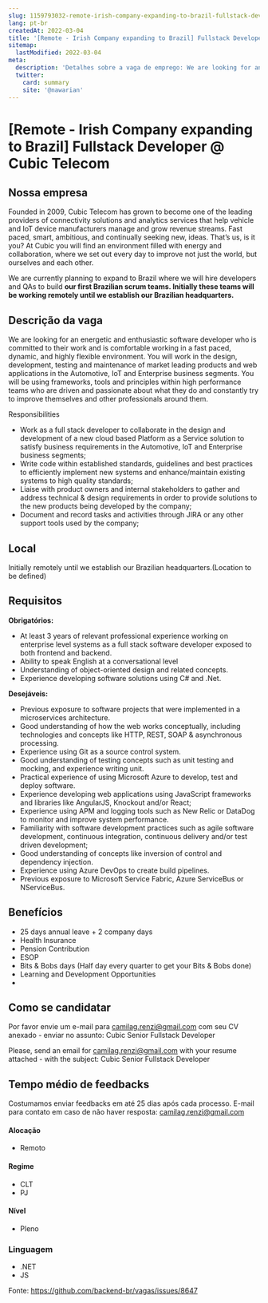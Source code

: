 ```yaml
---
slug: 1159793032-remote-irish-company-expanding-to-brazil-fullstack-developer-at-cubic-telecom
lang: pt-br
createdAt: 2022-03-04
title: '[Remote - Irish Company expanding to Brazil] Fullstack Developer @ Cubic Telecom  - Vaga de Emprego'
sitemap:
  lastModified: 2022-03-04
meta:
  description: 'Detalhes sobre a vaga de emprego: We are looking for an energetic and enthusiastic software developer who is committed to their work and is comfortable working in a fast paced, dynamic, and highly flexible environment. You will work in the design, development, testing and maintenance of market leading products and web applications in the Automotive, IoT and Enterprise business segments. You will be using frameworks, tools and principles within high performance teams who are driven and passionate about what they do and constantly try to improve themselves and other professionals around them. Responsibilities - Work as a full stack developer to collaborate in the design and development of a new cloud based Platform as a Service solution to satisfy business requirements in the Automotive, IoT and Enterprise business segments; - Write code within established standards, guidelines and best practices to efficiently implement new systems and enhance/maintain existing systems to high quality standards; - Liaise with product owners and internal stakeholders to gather and address technical & design requirements in order to provide solutions to the new products being developed by the company; - Document and record tasks and activities through JIRA or any other support tools used by the company;'
  twitter:
    card: summary
    site: '@nawarian'
---
```


# [Remote - Irish Company expanding to Brazil] Fullstack Developer @ Cubic Telecom 


## Nossa empresa
Founded in 2009, Cubic Telecom has grown to become one of the leading providers of connectivity solutions and analytics services that help vehicle and IoT device manufacturers manage and grow revenue streams. Fast paced, smart, ambitious, and continually seeking new, ideas. That’s us, is it you? At Cubic you will find an environment filled with energy and collaboration, where we set out every day to improve not just the world, but ourselves and each other.

We are currently planning to expand to Brazil where we will hire developers and QAs to build **our first Brazilian scrum teams. Initially these teams will be working remotely until we establish our Brazilian headquarters.**
## Descrição da vaga

We are looking for an energetic and enthusiastic software developer who is committed to their work and is comfortable working in a fast paced, dynamic, and highly flexible environment. You will work in the design, development, testing and maintenance of market leading products and web applications in the Automotive, IoT and Enterprise business segments. You will be using frameworks, tools and principles within high performance teams who are driven and passionate about what they do and constantly try to improve themselves and other professionals around them.

Responsibilities

- Work as a full stack developer to collaborate in the design and development of a new cloud based Platform as a Service solution to satisfy business requirements in the Automotive, IoT and Enterprise business segments;
- Write code within established standards, guidelines and best practices to efficiently implement new systems and enhance/maintain existing systems to high quality standards;
- Liaise with product owners and internal stakeholders to gather and address technical & design requirements in order to provide solutions to the new products being developed by the company;
- Document and record tasks and activities through JIRA or any other support tools used by the company;

## Local

Initially remotely until we establish our Brazilian headquarters.(Location to be defined)

## Requisitos

**Obrigatórios:**

- At least 3 years of relevant professional experience working on enterprise level systems as a full stack software developer exposed to both frontend and backend.
- Ability to speak English at a conversational level
- Understanding of object-oriented design and related concepts.
- Experience developing software solutions using C# and .Net.

**Desejáveis:**

- Previous exposure to software projects that were implemented in a microservices architecture.
- Good understanding of how the web works conceptually, including technologies and concepts like HTTP, REST, SOAP & asynchronous processing.
- Experience using Git as a source control system.
- Good understanding of testing concepts such as unit testing and mocking, and experience writing unit.
- Practical experience of using Microsoft Azure to develop, test and deploy software.
- Experience developing web applications using JavaScript frameworks and libraries like AngularJS, Knockout and/or React;
- Experience using APM and logging tools such as New Relic or DataDog to monitor and improve system performance.
- Familiarity with software development practices such as agile software development, continuous integration, continuous delivery and/or test driven development;
- Good understanding of concepts like inversion of control and dependency injection.
- Experience using Azure DevOps to create build pipelines.
- Previous exposure to Microsoft Service Fabric, Azure ServiceBus or NServiceBus.


## Benefícios

- 25 days annual leave + 2 company days
- Health Insurance
- Pension Contribution
- ESOP
- Bits & Bobs days (Half day every quarter to get your Bits & Bobs done)
- Learning and Development Opportunities
- 

## Como se candidatar

Por favor envie um e-mail para [camilag.renzi@gmail.com](mailto:camilag.renzi@gmail.com) com seu CV anexado - enviar no assunto: Cubic Senior Fullstack Developer 

Please, send an email for [camilag.renzi@gmail.com](mailto:camilag.renzi@gmail.com) with your resume attached - with the subject: Cubic Senior Fullstack Developer 

## Tempo médio de feedbacks

Costumamos enviar feedbacks em até 25 dias após cada processo.
E-mail para contato em caso de não haver resposta: camilag.renzi@gmail.com

#### Alocação
- Remoto

#### Regime
- CLT
- PJ

#### Nível

- Pleno

### Linguagem 
- .NET
- JS




Fonte: https://github.com/backend-br/vagas/issues/8647